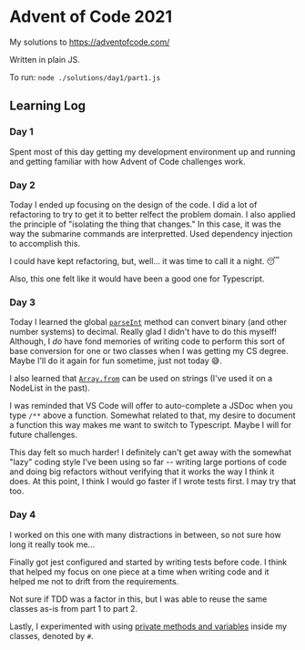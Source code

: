 # Advent of Code 2021

My solutions to https://adventofcode.com/

Written in plain JS.

To run: `node ./solutions/day1/part1.js`

## Learning Log

### Day 1

Spent most of this day getting my development environment up and running and getting familiar with how Advent of Code challenges work.

### Day 2

Today I ended up focusing on the design of the code. I did a lot of refactoring to try to get it to better relfect the problem domain. I also applied the principle of "isolating the thing that changes." In this case, it was the way the submarine commands are interpretted. Used dependency injection to accomplish this.

I could have kept refactoring, but, well... it was time to call it a night. 😴

Also, this one felt like it would have been a good one for Typescript.

### Day 3

Today I learned the global [`parseInt`](https://developer.mozilla.org/en-US/docs/Web/JavaScript/Reference/Global_Objects/parseInt) method can convert binary (and other number systems) to decimal. Really glad I didn't have to do this myself! Although, I _do_ have fond memories of writing code to perform this sort of base conversion for one or two classes when I was getting my CS degree. Maybe I'll do it again for fun sometime, just not today 😅.

I also learned that [`Array.from`](https://developer.mozilla.org/en-US/docs/Web/JavaScript/Reference/Global_Objects/Array/from) can be used on strings (I've used it on a NodeList in the past).

I was reminded that VS Code will offer to auto-complete a JSDoc when you type `/**` above a function. Somewhat related to that, my desire to document a function this way makes me want to switch to Typescript. Maybe I will for future challenges.

This day felt so much harder! I definitely can't get away with the somewhat "lazy" coding style I've been using so far -- writing large portions of code and doing big refactors without verifying that it works the way I think it does. At this point, I think I would go faster if I wrote tests first. I may try that too.

### Day 4

I worked on this one with many distractions in between, so not sure how long it really took me...

Finally got jest configured and started by writing tests before code. I think that helped my focus on one piece at a time when writing code and it helped me not to drift from the requirements.

Not sure if TDD was a factor in this, but I was able to reuse the same classes as-is from part 1 to part 2.

Lastly, I experimented with using [private methods and variables](https://developer.mozilla.org/en-US/docs/Web/JavaScript/Reference/Classes/Private_class_fields) inside my classes, denoted by `#`.